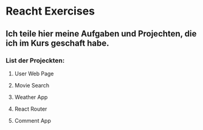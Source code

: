 # Reacht Exercises

## Ich teile hier meine Aufgaben und Projechten, die ich im Kurs geschaft habe.

### List der Projeckten:

1. User Web Page

2. Movie Search

3. Weather App

4. React Router

5. Comment App


